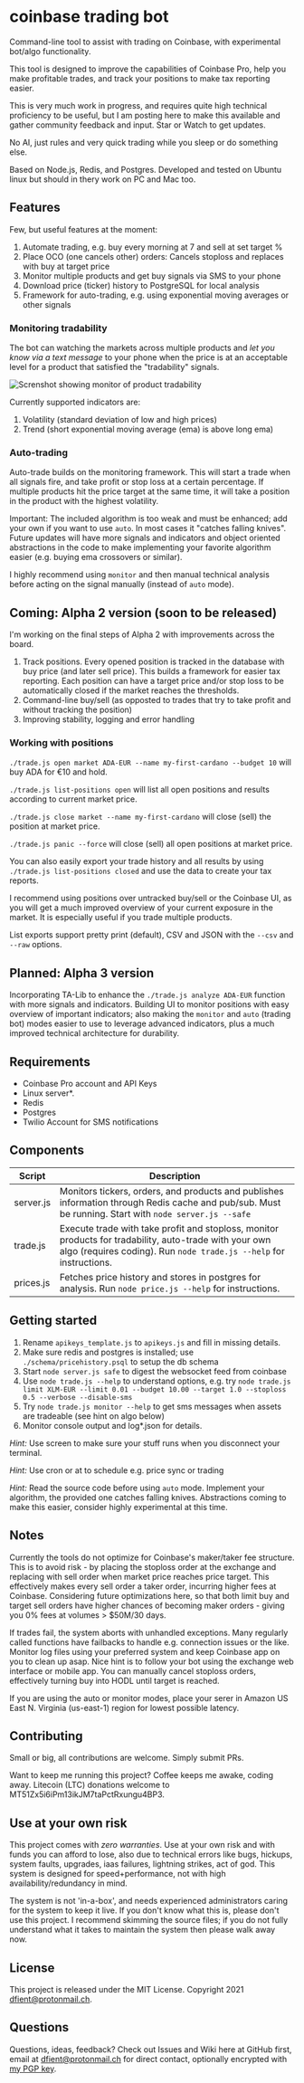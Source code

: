# coinbase trading bot

Command-line tool to assist with trading on Coinbase, with experimental bot/algo functionality.

This tool is designed to improve the capabilities of Coinbase Pro, help you make profitable trades, and track your positions to make tax reporting easier.

This is very much work in progress, and requires quite high technical proficiency to be useful, but I am posting here to 
make this available and gather community feedback and input. Star or Watch to get updates.

No AI, just rules and very quick trading while you sleep or do something else.

Based on Node.js, Redis, and Postgres. Developed and tested on Ubuntu linux but should in thery work on PC and Mac too.



## Features

Few, but useful features at the moment:


1. Automate trading, e.g. buy every morning at 7 and sell at set target %
1. Place OCO (one cancels other) orders: Cancels stoploss and replaces with buy at target price
1. Monitor multiple products and get buy signals via SMS to your phone
1. Download price (ticker) history to PostgreSQL for local analysis
1. Framework for auto-trading, e.g. using exponential moving averages or other signals


### Monitoring tradability

The bot can watching the markets across multiple products and _let you know via a text message_ to your phone
when the price is at an acceptable level for a product that satisfied the "tradability" signals.

![Screnshot showing monitor of product tradability](https://github.com/dfient/coinbase-bot/raw/main/docs/img/monitoring-products.png "Screnshot showing monitor of product tradability")

Currently supported indicators are:

1. Volatility (standard deviation of low and high prices)
2. Trend (short exponential moving average (ema) is above long ema)


### Auto-trading

Auto-trade builds on the monitoring framework. This will start a trade when all signals fire, and take profit or stop loss at a certain percentage.
If multiple products hit the price target at the same time, it will take a position in the product with the highest volatility.

Important: The included algorithm is too weak and must be enhanced; add your own if you want to use `auto`. In most cases it "catches falling knives".
Future updates will have more signals and indicators and object oriented abstractions in the code to make implementing
your favorite algorithm easier (e.g. buying ema crossovers or similar).

I highly recommend using `monitor` and then manual technical analysis before acting on the signal manually (instead of `auto` mode).



## Coming: Alpha 2 version (soon to be released)

I'm working on the final steps of Alpha 2 with improvements across the board.

1. Track positions. Every opened position is tracked in the database with buy price (and later sell price). This builds a framework
   for easier tax reporting. Each position can have a target price and/or stop loss to be automatically closed if the market
   reaches the thresholds.
1. Command-line buy/sell (as opposted to trades that try to take profit and without tracking the position)
1. Improving stability, logging and error handling



### Working with positions

`./trade.js open market ADA-EUR --name my-first-cardano --budget 10` will buy ADA for €10 and hold.

`./trade.js list-positions open` will list all open positions and results according to current market price.

`./trade.js close market --name my-first-cardano` will close (sell) the position at market price.

`./trade.js panic --force` will close (sell) all open positions at market price.

You can also easily export your trade history and all results by using `./trade.js list-positions closed` and use the data to create your tax reports.

I recommend using positions over untracked buy/sell or the Coinbase UI, as you will get a much improved overview
of your current exposure in the market. It is especially useful if you trade multiple products.

List exports support pretty print (default), CSV and JSON with the `--csv` and `--raw` options.


## Planned: Alpha 3 version

Incorporating TA-Lib to enhance the `./trade.js analyze ADA-EUR` function with more signals and indicators. Building UI to monitor positions with easy
overview of important indicators; also making the `monitor` and `auto` (trading bot) modes easier to use to leverage advanced
indicators, plus a much improved technical architecture for durability.



## Requirements

* Coinbase Pro account and API Keys
* Linux server*. 
* Redis
* Postgres
* Twilio Account for SMS notifications



## Components

|Script|Description|
|---|---|
|server.js|Monitors tickers, orders, and products and publishes information through Redis cache and pub/sub. Must be running. Start with `node server.js --safe`|
|trade.js|Execute trade with take profit and stoploss, monitor products for tradability, auto-trade with your own algo (requires coding). Run `node trade.js --help` for instructions.|
|prices.js|Fetches price history and stores in postgres for analysis. Run `node price.js --help` for instructions.|



## Getting started

1. Rename `apikeys_template.js` to `apikeys.js` and fill in missing details.
2. Make sure redis and postgres is installed; use `./schema/pricehistory.psql` to setup the db schema
3. Start `node server.js safe` to digest the websocket feed from coinbase
4. Use `node trade.js --help` to understand options, e.g. try `node trade.js limit XLM-EUR --limit 0.01 --budget 10.00 --target 1.0 --stoploss 0.5 --verbose --disable-sms`
5. Try `node trade.js monitor --help` to get sms messages when assets are tradeable (see hint on algo below)
6. Monitor console output and log*.json for details.

_Hint:_ Use screen to make sure your stuff runs when you disconnect your terminal.

_Hint:_ Use cron or at to schedule e.g. price sync or trading

_Hint:_ Read the source code before using `auto` mode. Implement your algorithm, the provided one catches falling knives. Abstractions coming to make this easier, consider highly experimental at this time.



## Notes

Currently the tools do not optimize for Coinbase's maker/taker fee structure. This is to avoid risk - by placing the stoploss order at the exchange and replacing with sell order when market price reaches price target. This effectively makes every sell order a taker order, incurring higher fees at Coinbase. Considering future optimizations here, so that both limit buy and target sell orders have higher chances of becoming maker orders - giving you 0% fees at volumes > $50M/30 days.

If trades fail, the system aborts with unhandled exceptions. Many regularly called functions have failbacks to handle e.g. connection issues or the like. Monitor log files using your preferred system and keep Coinbase app on you to clean up asap. Nice hint is to follow your bot using the exchange web interface or mobile app. You can manually cancel stoploss orders, effectively turning buy into HODL until target is reached.

If you are using the auto or monitor modes, place your serer in Amazon US East N. Virginia (us-east-1) region for lowest possible latency.



## Contributing

Small or big, all contributions are welcome. Simply submit PRs.

Want to keep me running this project? Coffee keeps me awake, coding away. Litecoin (LTC) donations welcome to MT51Zx5i6iPm13ikJM7taPctRxungu4BP3.



## Use at your own risk

This project comes with _*zero warranties*_. Use at your own risk and with funds you can afford to lose, also due to technical errors like bugs, hickups, system faults, upgrades, iaas failures, lightning strikes, act of god. This system is designed for speed+performance, not with high availability/redundancy in mind.


The system is not 'in-a-box', and needs experienced administrators caring for the system to keep it live. If you don't know what this is, please don't use this project. I recommend skimming the source files; if you do not fully understand what it takes to maintain the system then please walk away now.



## License

This project is released under the MIT License. Copyright 2021 dfient@protonmail.ch.



## Questions

Questions, ideas, feedback? Check out Issues and Wiki here at GitHub first, email at dfient@protonmail.ch for direct contact, optionally encrypted with [my PGP key](https://gist.github.com/dfient/ee3c204f9d4fb1aab17536a530639ded).
